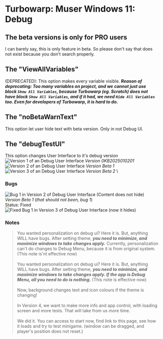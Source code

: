 # Turbowarp: Muser Windows 11: Debug
## The beta versions is only for PRO users
I can barely say, this is only feature in beta. So please don't say that does not exist because you don't search properly. 
## The "ViewAllVariables"
(DEPRECATED): This option makes every variable visible. ***Reason of deprecating: Too many variables on project, and we cannot just use block  `Show All Variables`, because Turbowarp (eg. Scratch) does not have block `Show All Variables`, and if it had, we need `Hide All Variables` too. Even for developers of Turbowarp, it is hard to do.***
## The "noBetaWarnText"
This option let user hide text with beta version. Only in not Debug UI.
## The "debugTestUI"
This option changes User Interface to it's debug version 
\
![Version 1 of an Debug User Interface](https://upload-and-view.github.io/turbowarp/assets/image1.png)
_Version 0KB2025010201_
\
![Version 2 of an Debug User Interface](https://upload-and-view.github.io/turbowarp/assets/image2.png)
_Version Beta 1_
\
![Version 3 of an Debug User Interface](https://upload-and-view.github.io/turbowarp/assets/image5.png)
_Version Beta 2_
\

### Bugs
![Bug 1 in Version 2 of Debug User Interface (Content does not hide)](https://upload-and-view.github.io/turbowarp/assets/image3.png)
\
_Version Beta 1_ (*that should not been, bug 1*)
\
Status: Fixed
![Fixed Bug 1 in Version 3 of Debug User Interface (now it hides)](https://upload-and-view.github.io/turbowarp/assets/image4.png)

### Notes
> You wanted personalization on debug ui? Here it is. But, anything WILL have bugs. After setting theme, ***you need to minimize, and maximize windows to take changes apply.*** Currently, personalization can't do changes to Debug Menu, because it is from original system. (This note is'nt effective now)
> \
> \
> You wanted personalization on debug ui? Here it is. But, anything WILL have bugs. After setting theme, ***you need to minimize, and maximize windows to take changes apply. If the app is Debug Menu, all you need to do is nothing.*** (This note is effective now)
> \
> \
> Now, background changes text and icon colours if the theme is changing!
> \
> \
> In Version 4, we want to make more info and app control, with loading screen and more tests. That will take from us more time.
> \
> \
> We did it. You can access to start now, find link to this page, see how it loads and try to test minigame. (window can be dragged, and player's position does not reset.)
